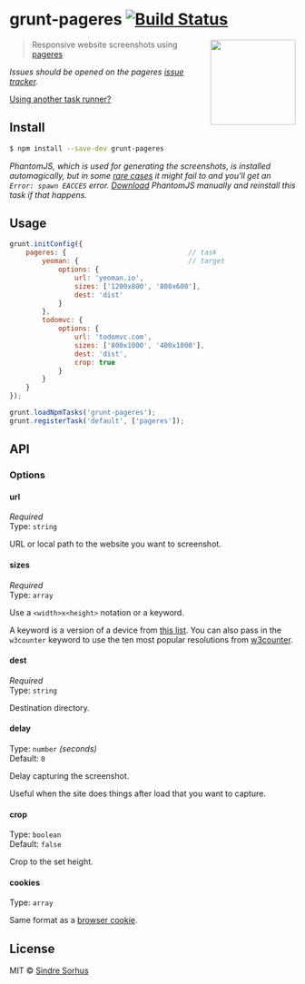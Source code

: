 # grunt-pageres [![Build Status](https://travis-ci.org/sindresorhus/grunt-pageres.svg?branch=master)](https://travis-ci.org/sindresorhus/grunt-pageres)

[<img src="https://github.com/sindresorhus/pageres/raw/master/media/logo.png" width="150" align="right">](https://github.com/sindresorhus/pageres)

> Responsive website screenshots using [pageres](https://github.com/sindresorhus/pageres)

*Issues should be opened on the pageres [issue tracker](https://github.com/sindresorhus/pageres/issues).*

[Using another task runner?](https://github.com/sindresorhus/pageres#task-runners)


## Install

```sh
$ npm install --save-dev grunt-pageres
```

*PhantomJS, which is used for generating the screenshots, is installed automagically, but in some [rare cases](https://github.com/Obvious/phantomjs/issues/102) it might fail to and you'll get an `Error: spawn EACCES` error. [Download](http://phantomjs.org/download.html) PhantomJS manually and reinstall this task if that happens.*


## Usage

```js
grunt.initConfig({
	pageres: {								// task
		yeoman: {							// target
			options: {
				url: 'yeoman.io',
				sizes: ['1200x800', '800x600'],
				dest: 'dist'
			}
		},
		todomvc: {
			options: {
				url: 'todomvc.com',
				sizes: ['800x1000', '400x1000'],
				dest: 'dist',
				crop: true
			}
		}
	}
});

grunt.loadNpmTasks('grunt-pageres');
grunt.registerTask('default', ['pageres']);
```


## API

### Options

#### url

*Required*  
Type: `string`

URL or local path to the website you want to screenshot.

#### sizes

*Required*  
Type: `array`

Use a `<width>x<height>` notation or a keyword.

A keyword is a version of a device from [this list](http://viewportsizes.com).
You can also pass in the `w3counter` keyword to use the ten most popular 
resolutions from [w3counter](http://www.w3counter.com/globalstats.php).

#### dest

*Required*  
Type: `string`

Destination directory.

#### delay

Type: `number` *(seconds)*  
Default: `0`

Delay capturing the screenshot.

Useful when the site does things after load that you want to capture.

#### crop

Type: `boolean`  
Default: `false`

Crop to the set height.

#### cookies

Type: `array`  

Same format as a [browser cookie](http://en.wikipedia.org/wiki/HTTP_cookie).


## License

MIT © [Sindre Sorhus](http://sindresorhus.com)
